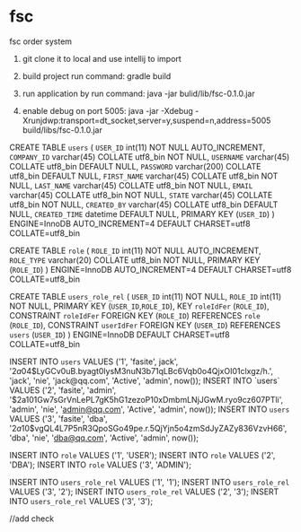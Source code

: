 # fsc
fsc order system
1. git clone it to local and use intellij to import

2.  build project run command: gradle build 

3. run application by run command: java -jar bulid/lib/fsc-0.1.0.jar

4. enable debug on port 5005: java -jar -Xdebug -Xrunjdwp:transport=dt_socket,server=y,suspend=n,address=5005 build/libs/fsc-0.1.0.jar

CREATE TABLE `users` (
  `USER_ID` int(11) NOT NULL AUTO_INCREMENT,
  `COMPANY_ID` varchar(45) COLLATE utf8_bin NOT NULL,
  `USERNAME` varchar(45) COLLATE utf8_bin DEFAULT NULL,
  `PASSWORD` varchar(200) COLLATE utf8_bin DEFAULT NULL,
  `FIRST_NAME` varchar(45) COLLATE utf8_bin NOT NULL,
  `LAST_NAME` varchar(45) COLLATE utf8_bin NOT NULL,
  `EMAIL` varchar(45) COLLATE utf8_bin NOT NULL,
  `STATE` varchar(45) COLLATE utf8_bin NOT NULL,
  `CREATED_BY` varchar(45) COLLATE utf8_bin DEFAULT NULL,
  `CREATED_TIME` datetime DEFAULT NULL,
  PRIMARY KEY (`USER_ID`)
) ENGINE=InnoDB AUTO_INCREMENT=4 DEFAULT CHARSET=utf8 COLLATE=utf8_bin


CREATE TABLE `role` (
  `ROLE_ID` int(11) NOT NULL AUTO_INCREMENT,
  `ROLE_TYPE` varchar(20) COLLATE utf8_bin NOT NULL,
  PRIMARY KEY (`ROLE_ID`)
) ENGINE=InnoDB AUTO_INCREMENT=4 DEFAULT CHARSET=utf8 COLLATE=utf8_bin


CREATE TABLE `users_role_rel` (
  `USER_ID` int(11) NOT NULL,
  `ROLE_ID` int(11) NOT NULL,
  PRIMARY KEY (`USER_ID`,`ROLE_ID`),
  KEY `roleIdFer` (`ROLE_ID`),
  CONSTRAINT `roleIdFer` FOREIGN KEY (`ROLE_ID`) REFERENCES `role` (`ROLE_ID`),
  CONSTRAINT `userIdFer` FOREIGN KEY (`USER_ID`) REFERENCES `users` (`USER_ID`)
) ENGINE=InnoDB DEFAULT CHARSET=utf8 COLLATE=utf8_bin 

INSERT INTO `users` VALUES ('1', 'fasite', jack', '$2a$04$LyGCv0uB.byagt0lysM3nuN3b71qLBc6Vqb0o4QjxOI01clxgz/h.', 'jack', 'nie', 'jack@qq.com', 'Active', 'admin', now());
INSERT INTO `users` VALUES ('2', 'fasite', 'admin', '$2a$10$1Gw7sGrVnLePL7gK5hG1zezoP10xDmbmLNjJGwM.ryo9cz607PTli', 'admin', 'nie', 'admin@qq.com', 'Active', 'admin', now());
INSERT INTO `users` VALUES ('3', 'fasite', 'dba', '$2a$10$vgQL4L7P5nR3QpoSGo49pe.r.5QjYjn5o4zmSdJyZAZy836VzvH66', 'dba', 'nie', 'dba@qq.com', 'Active', 'admin', now());


INSERT INTO `role` VALUES ('1', 'USER');
INSERT INTO `role` VALUES ('2', 'DBA');
INSERT INTO `role` VALUES ('3', 'ADMIN');

INSERT INTO `users_role_rel` VALUES ('1', '1');
INSERT INTO `users_role_rel` VALUES ('3', '2');
INSERT INTO `users_role_rel` VALUES ('2', '3');
INSERT INTO `users_role_rel` VALUES ('3', '3');



//add check 
